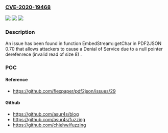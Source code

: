 ### [CVE-2020-19468](https://cve.mitre.org/cgi-bin/cvename.cgi?name=CVE-2020-19468)
![](https://img.shields.io/static/v1?label=Product&message=n%2Fa&color=blue)
![](https://img.shields.io/static/v1?label=Version&message=n%2Fa&color=blue)
![](https://img.shields.io/static/v1?label=Vulnerability&message=n%2Fa&color=brighgreen)

### Description

An issue has been found in function EmbedStream::getChar in PDF2JSON 0.70 that allows attackers to cause a Denial of Service due to a null pointer derefenrece (invalid read of size 8) .

### POC

#### Reference
- https://github.com/flexpaper/pdf2json/issues/29

#### Github
- https://github.com/asur4s/blog
- https://github.com/asur4s/fuzzing
- https://github.com/chiehw/fuzzing

